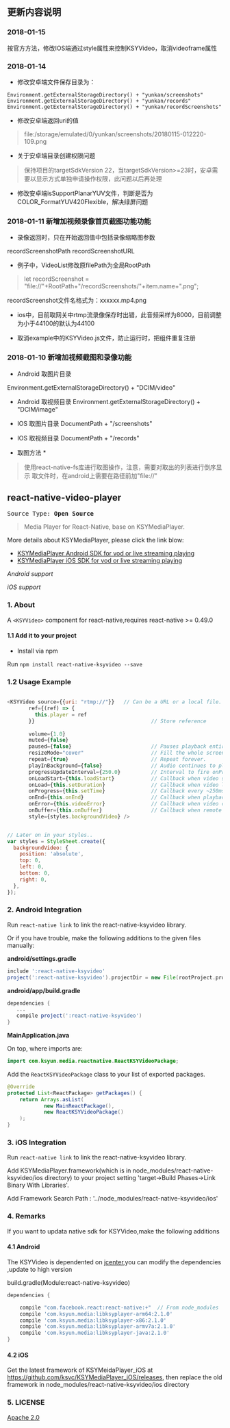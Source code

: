 ## 更新内容说明

### 2018-01-15
按官方方法，修改IOS端通过style属性来控制KSYVideo，取消videoframe属性

### 2018-01-14 

- 修改安卓端文件保存目录为：
```
Environment.getExternalStorageDirectory() + "yunkan/screenshots"
Environment.getExternalStorageDirectory() + "yunkan/records"
Environment.getExternalStorageDirectory() + "yunkan/recordScreenshots"
```
- 修改安卓端返回uri的值
> file:/storage/emulated/0/yunkan/screenshots/20180115-012220-109.png

- 关于安卓端目录创建权限问题

> 保持项目的targetSdkVersion 22，当targetSdkVersion>=23时，安卓需要以显示方式单独申请操作权限，此问题以后再处理

- 修改安卓端isSupportPlanarYUV文件，判断是否为COLOR_FormatYUV420Flexible，解决绿屏问题

### 2018-01-11 新增加视频录像首页截图功能功能

- 录像返回时，只在开始返回值中包括录像缩略图参数

recordScreenshotPath
recordScreenshotURL

- 例子中，VideoList修改原filePath为全局RootPath

> let recordScreenshot = "file://"+RootPath+"/recordScreenshots/"+item.name+".png";

recordScreenshot文件名格式为：xxxxxx.mp4.png

- ios中，目前取网关中rtmp流录像保存时出错，此音频采样为8000，目前调整为小于44100的默认为44100

- 取消example中的KSYVideo.js文件，防止运行时，把组件重复注册

### 2018-01-10 新增加视频截图和录像功能
* Android 取图片目录

Environment.getExternalStorageDirectory() + "DCIM/video"

* Android 取视频目录
Environment.getExternalStorageDirectory() + "DCIM/image"

* IOS 取图片目录
DocumentPath + "/screenshots"

* IOS 取视频目录
DocumentPath + "/records"

* 取图方法 *
> 使用react-native-fs库进行取图操作，注意，需要对取出的列表进行倒序显示
> 取文件时，在android上需要在路径前加"file://"



## react-native-video-player
<pre>Source Type:<b> Open Source</b></pre>


> Media Player for React-Native, base on KSYMediaPlayer.

More details about KSYMediaPlayer, please click the link blow:

* [KSYMediaPlayer Android SDK for vod or live streaming playing][player_android]
* [KSYMediaPlayer iOS SDK for vod or live streaming playing][player_ios]

*Android support*

*iOS support*


### 1. About

A `<KSYVideo>` component for react-native,requires react-native >= 0.49.0

#### 1.1 Add it to your project
* Install via npm

Run `npm install react-native-ksyvideo --save`


### 1.2 Usage Example

```javascript

<KSYVideo source={{uri: "rtmp://"}}   // Can be a URL or a local file.
       ref={(ref) => {
         this.player = ref
       }}                                      // Store reference
  
       volume={1.0}                            
       muted={false}                           
       paused={false}                          // Pauses playback entirely.
       resizeMode="cover"                      // Fill the whole screen at aspect ratio.*
       repeat={true}                           // Repeat forever.
       playInBackground={false}                // Audio continues to play when app entering background.
       progressUpdateInterval={250.0}          // Interval to fire onProgress (default to ~250ms)
       onLoadStart={this.loadStart}            // Callback when video starts to load
       onLoad={this.setDuration}               // Callback when video loads
       onProgress={this.setTime}               // Callback every ~250ms with currentTime
       onEnd={this.onEnd}                      // Callback when playback finishes
       onError={this.videoError}               // Callback when video cannot be loaded
       onBuffer={this.onBuffer}                // Callback when remote video is buffering
       style={styles.backgroundVideo} />


// Later on in your styles..
var styles = StyleSheet.create({
  backgroundVideo: {
    position: 'absolute',
    top: 0,
    left: 0,
    bottom: 0,
    right: 0,
  },
});
```

### 2. Android Integration

Run `react-native link` to link the react-native-ksyvideo library.

Or if you have trouble, make the following additions to the given files manually:

**android/settings.gradle**

```gradle
include ':react-native-ksyvideo'
project(':react-native-ksyvideo').projectDir = new File(rootProject.projectDir, '../node_modules/react-native-ksyvideo/android')
```

**android/app/build.gradle**

```gradle
dependencies {
   ...
   compile project(':react-native-ksyvideo')
}
```

**MainApplication.java**

On top, where imports are:

```java
import com.ksyun.media.reactnative.ReactKSYVideoPackage;
```

Add the `ReactKSYVideoPackage` class to your list of exported packages.

```java
@Override
protected List<ReactPackage> getPackages() {
    return Arrays.asList(
            new MainReactPackage(),
            new ReactKSYVideoPackage()
    );
}
```

### 3. iOS Integration

Run `react-native link` to link the react-native-ksyvideo library.

Add KSYMediaPlayer.framework(which is in node_modules/react-native-ksyvideo/ios directory) to your project setting 'target->Build Phases->Link Binary With Libraries'.

Add Framework Search Path : '../node_modules/react-native-ksyvideo/ios'


### 4. Remarks
If you want to updata native sdk for KSYVideo,make the following additions
#### 4.1 Android
The KSYVideo is dependented on [jcenter](https://bintray.com/ksvc/ksyplayer),you can modify the dependencies ,update to high version

build.gradle(Module:react-native-ksyvideo)
```gradle
dependencies {

    compile "com.facebook.react:react-native:+"  // From node_modules
    compile 'com.ksyun.media:libksyplayer-arm64:2.1.0'
    compile 'com.ksyun.media:libksyplayer-x86:2.1.0'
    compile 'com.ksyun.media:libksyplayer-armv7a:2.1.0'
    compile 'com.ksyun.media:libksyplayer-java:2.1.0'
}
```


#### 4.2 iOS

Get the latest framework of KSYMeidaPlayer_iOS at https://github.com/ksvc/KSYMediaPlayer_iOS/releases, then replace the old framework in node_modules/react-native-ksyvideo/ios directory

### 5. LICENSE
[Apache 2.0](LICENSE)

[player_android]:https://github.com/ksvc/KSYMediaPlayer_Android
[player_ios]:https://github.com/ksvc/KSYMediaPlayer_iOS

